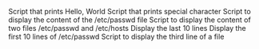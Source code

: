 Script that prints Hello, World
Script that prints special character
Script to display the content of the /etc/passwd file
Script to display the content of two files /etc/passwd and /etc/hosts
Display the last 10 lines
Display the first 10 lines of /etc/passwd
Script to display the third line of a file
